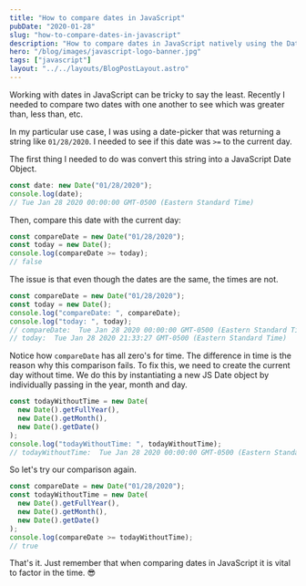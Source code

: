```yaml
---
title: "How to compare dates in JavaScript"
pubDate: "2020-01-28"
slug: "how-to-compare-dates-in-javascript"
description: "How to compare dates in JavaScript natively using the Date Object, without using any third-party libraries."
hero: "/blog/images/javascript-logo-banner.jpg"
tags: ["javascript"]
layout: "../../layouts/BlogPostLayout.astro"
---
```


Working with dates in JavaScript can be tricky to say the least. Recently I needed to compare two dates with one another to see which was greater than, less than, etc.

In my particular use case, I was using a date-picker that was returning a string like `01/28/2020`. I needed to see if this date was `>=` to the current day.

The first thing I needed to do was convert this string into a JavaScript Date Object.

```js
const date: new Date("01/28/2020");
console.log(date);
// Tue Jan 28 2020 00:00:00 GMT-0500 (Eastern Standard Time)
```

Then, compare this date with the current day:

```js
const compareDate = new Date("01/28/2020");
const today = new Date();
console.log(compareDate >= today);
// false
```

The issue is that even though the dates are the same, the times are not.

```js
const compareDate = new Date("01/28/2020");
const today = new Date();
console.log("compareDate: ", compareDate);
console.log("today: ", today);
// compareDate:  Tue Jan 28 2020 00:00:00 GMT-0500 (Eastern Standard Time)
// today:  Tue Jan 28 2020 21:33:27 GMT-0500 (Eastern Standard Time)
```

Notice how `compareDate` has all zero's for time. The difference in time is the reason why this comparison fails. To fix this, we need to create the current day without time. We do this by instantiating a new JS Date object by individually passing in the year, month and day.

```js
const todayWithoutTime = new Date(
  new Date().getFullYear(),
  new Date().getMonth(),
  new Date().getDate()
);
console.log("todayWithoutTime: ", todayWithoutTime);
// todayWithoutTime:  Tue Jan 28 2020 00:00:00 GMT-0500 (Eastern Standard Time)
```

So let's try our comparison again.

```js
const compareDate = new Date("01/28/2020");
const todayWithoutTime = new Date(
  new Date().getFullYear(),
  new Date().getMonth(),
  new Date().getDate()
);
console.log(compareDate >= todayWithoutTime);
// true
```

That's it. Just remember that when comparing dates in JavaScript it is vital to factor in the time. 😎
